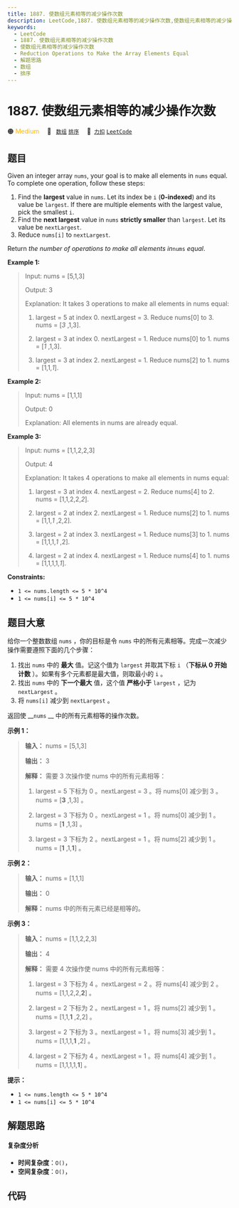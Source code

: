```yaml
---
title: 1887. 使数组元素相等的减少操作次数
description: LeetCode,1887. 使数组元素相等的减少操作次数,使数组元素相等的减少操作次数,Reduction Operations to Make the Array Elements Equal,解题思路,数组,排序
keywords:
  - LeetCode
  - 1887. 使数组元素相等的减少操作次数
  - 使数组元素相等的减少操作次数
  - Reduction Operations to Make the Array Elements Equal
  - 解题思路
  - 数组
  - 排序
---
```


# 1887. 使数组元素相等的减少操作次数

🟠 <font color=#ffb800>Medium</font>&emsp; 🔖&ensp; [`数组`](/tag/array.md) [`排序`](/tag/sorting.md)&emsp; 🔗&ensp;[`力扣`](https://leetcode.cn/problems/reduction-operations-to-make-the-array-elements-equal) [`LeetCode`](https://leetcode.com/problems/reduction-operations-to-make-the-array-elements-equal)

## 题目

Given an integer array `nums`, your goal is to make all elements in `nums`
equal. To complete one operation, follow these steps:

  1. Find the **largest** value in `nums`. Let its index be `i` (**0-indexed**) and its value be `largest`. If there are multiple elements with the largest value, pick the smallest `i`.
  2. Find the **next largest** value in `nums` **strictly smaller** than `largest`. Let its value be `nextLargest`.
  3. Reduce `nums[i]` to `nextLargest`.

Return _the number of operations to make all elements in_`nums` _equal_.



**Example 1:**

> Input: nums = [5,1,3]
> 
> Output: 3
> 
> Explanation:  It takes 3 operations to make all elements in nums equal:
> 
> 1. largest = 5 at index 0. nextLargest = 3. Reduce nums[0] to 3. nums = [_3_ ,1,3].
> 
> 2. largest = 3 at index 0. nextLargest = 1. Reduce nums[0] to 1. nums = [_1_ ,1,3].
> 
> 3. largest = 3 at index 2. nextLargest = 1. Reduce nums[2] to 1. nums = [1,1,_1_].

**Example 2:**

> Input: nums = [1,1,1]
> 
> Output: 0
> 
> Explanation:  All elements in nums are already equal.

**Example 3:**

> Input: nums = [1,1,2,2,3]
> 
> Output: 4
> 
> Explanation:  It takes 4 operations to make all elements in nums equal:
> 
> 1. largest = 3 at index 4. nextLargest = 2. Reduce nums[4] to 2. nums = [1,1,2,2,_2_].
> 
> 2. largest = 2 at index 2. nextLargest = 1. Reduce nums[2] to 1. nums = [1,1,_1_ ,2,2].
> 
> 3. largest = 2 at index 3. nextLargest = 1. Reduce nums[3] to 1. nums = [1,1,1,_1_ ,2].
> 
> 4. largest = 2 at index 4. nextLargest = 1. Reduce nums[4] to 1. nums = [1,1,1,1,_1_].

**Constraints:**

  * `1 <= nums.length <= 5 * 10^4`
  * `1 <= nums[i] <= 5 * 10^4`


## 题目大意

给你一个整数数组 `nums` ，你的目标是令 `nums` 中的所有元素相等。完成一次减少操作需要遵照下面的几个步骤：

  1. 找出 `nums` 中的 **最大** 值。记这个值为 `largest` 并取其下标 `i` （**下标从 0 开始计数** ）。如果有多个元素都是最大值，则取最小的 `i` 。
  2. 找出 `nums` 中的 **下一个最大** 值，这个值 **严格小于** `largest` ，记为 `nextLargest` 。
  3. 将 `nums[i]` 减少到 `nextLargest` 。

返回使 __`nums` __ 中的所有元素相等的操作次数。

**示例 1：**

> 
> 
> 
> 
> 
> **输入：** nums = [5,1,3]
> 
> **输出：** 3
> 
> **解释：** 需要 3 次操作使 nums 中的所有元素相等：
> 
> 1. largest = 5 下标为 0 。nextLargest = 3 。将 nums[0] 减少到 3 。nums = [**3** ,1,3] 。
> 
> 2. largest = 3 下标为 0 。nextLargest = 1 。将 nums[0] 减少到 1 。nums = [**1** ,1,3] 。
> 
> 3. largest = 3 下标为 2 。nextLargest = 1 。将 nums[2] 减少到 1 。nums = [**1** ,1,**1**] 。
> 
> 

**示例 2：**

> 
> 
> 
> 
> 
> **输入：** nums = [1,1,1]
> 
> **输出：** 0
> 
> **解释：** nums 中的所有元素已经是相等的。
> 
> 

**示例 3：**

> 
> 
> 
> 
> 
> **输入：** nums = [1,1,2,2,3]
> 
> **输出：** 4
> 
> **解释：** 需要 4 次操作使 nums 中的所有元素相等：
> 
> 1. largest = 3 下标为 4 。nextLargest = 2 。将 nums[4] 减少到 2 。nums = [1,1,2,2,**2**] 。
> 
> 2. largest = 2 下标为 2 。nextLargest = 1 。将 nums[2] 减少到 1 。nums = [1,1,**1** ,2,2] 。 
> 
> 3. largest = 2 下标为 3 。nextLargest = 1 。将 nums[3] 减少到 1 。nums = [1,1,1,**1** ,2] 。 
> 
> 4. largest = 2 下标为 4 。nextLargest = 1 。将 nums[4] 减少到 1 。nums = [1,1,1,1,**1**] 。
> 
> 

**提示：**

  * `1 <= nums.length <= 5 * 10^4`
  * `1 <= nums[i] <= 5 * 10^4`


## 解题思路

#### 复杂度分析

- **时间复杂度**：`O()`，
- **空间复杂度**：`O()`，

## 代码

```javascript

```
